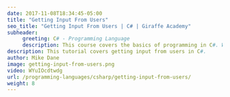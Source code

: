 ```yaml
---
date: 2017-11-08T18:34:45-05:00
title: "Getting Input From Users"
seo_title: "Getting Input From Users | C# | Giraffe Academy"
subheader:
     greeting: C# - Programming Language
     description: This course covers the basics of programming in C#. Work your way through the videos and we'll teach you everything you need to know to start your programming journey!
description: This tutorial covers getting input from users in C#.
author: Mike Dane
image: getting-input-from-users.png
video: WYuIOcdtwdg
url: /programming-languages/csharp/getting-input-from-users/
weight: 8
---
```

